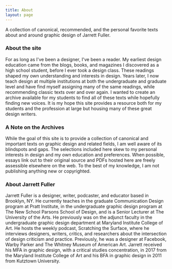 ```yaml
---
title: About
layout: page
---
```


A collection of canonical, recommended, and the personal favorite texts about and around graphic design of Jarrett Fuller.

<div class="bio">
<h3>About the site</h3>
<p>For as long as I've been a designer, I've been a reader. My earliest design education came from the blogs, books, and magazines I discovered as a high school student, before I ever took a design class. These readings shaped my own understanding and interests in design. Years later, I now teach design at multiple institutions at both the undergraduate and graduate level and have find myself assigning many of the same readings, while recommending classic texts over and over again. I wanted to create an archive available for my students to find all of these texts while hopefully finding new voices. It is my hope this site provides a resource both for my students and the profession at large but housing many of these great design writers.</p>
</div>

<div class="bio">
<h3>A Note on the Archives</h3>
<p>While the goal of this site is to provide a collection of canonical and important texts on graphic design and related fields, I am well aware of its blindspots and gaps. The selections included here skew to my personal interests in design and my own education and preferences. When possible, essays link out to their original source and PDFs hosted here are freely assessible elsewhere on the web. To the best of my knowledge, I am not publishing anything new or copyrighted.</p>
</div>

<div class="bio">
<h3>About Jarrett Fuller</h3>
<p>
Jarrett Fuller is a designer, writer, podcaster, and educator based in Brooklyn, NY. He currently teaches in the graduate Communication Design program at Pratt Institute, in the undergraduate graphic design program at The New School Parsons School of Design, and is a Senior Lecturer at The University of the Arts. He previously was on the adjunct faculty in the undergraduate graphic design department at Maryland Institute College of Art. He hosts the weekly podcast, Scratching the Surface, where he interviews designers, writers, critics, and researchers about the intersection of design criticism and practice. Previously, he was a designer at Facebook, Warby Parker and The Whitney Museum of American Art. Jarrett received his MFA in graphic design, with a critical studies concentration, in 2017 from the Maryland Institute College of Art and his BFA in graphic design in 2011 from Kutztown University.</p>

</div>





